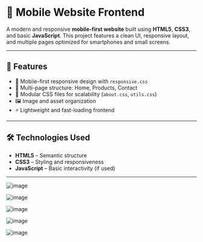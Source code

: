 # 📱 Mobile Website Frontend

A modern and responsive **mobile-first website** built using **HTML5**, **CSS3**, and basic **JavaScript**. This project features a clean UI, responsive layout, and multiple pages optimized for smartphones and small screens.

---

## 📌 Features

- 📱 Mobile-first responsive design with `responsive.css`
- 🧭 Multi-page structure: Home, Products, Contact
- 🎨 Modular CSS files for scalability (`about.css`, `utils.css`)
- 🖼️ Image and asset organization
- ⚡ Lightweight and fast-loading frontend

---

## 🛠️ Technologies Used

- **HTML5** – Semantic structure
- **CSS3** – Styling and responsiveness
- **JavaScript** – Basic interactivity (if used)

---
![image](https://github.com/user-attachments/assets/0a8c406f-4704-406d-ac1c-3b27c9d3ef79)

![image](https://github.com/user-attachments/assets/54858d17-9ba3-4ea6-9185-84d96f2db0a4)

![image](https://github.com/user-attachments/assets/21fddd08-bb90-48b5-90d8-ac7b04c5911f)

![image](https://github.com/user-attachments/assets/316eeb46-d2b4-43fb-b07c-d7fff4b7e2c8)

![image](https://github.com/user-attachments/assets/666e523b-229c-416c-a68f-a204598ee862)






